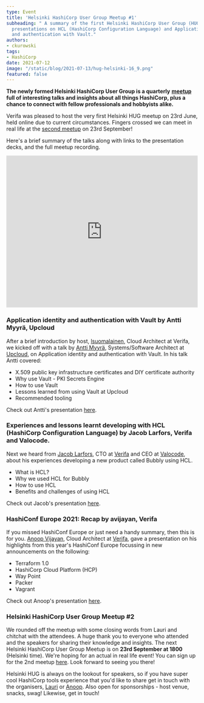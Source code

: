 ```yaml
---
type: Event
title: 'Helsinki HashiCorp User Group Meetup #1'
subheading: " A summary of the first Helsinki HashiCorp User Group (HUG) including
  presentations on HCL (HashiCorp Configuration Language) and Application identity
  and authentication with Vault."
authors:
- ckurowski
tags:
- HashiCorp
date: 2021-07-12
image: "/static/blog/2021-07-13/hug-helsinki-16_9.png"
featured: false
---
```

**The newly formed Helsinki HashiCorp User Group is a quarterly** [**meetup**](https://www.meetup.com/helsinki-hashicorp-user-group) **full of interesting talks and insights about all things HashiCorp, plus a chance to connect with fellow professionals and hobbyists alike.**

Verifa was pleased to host the very first Helsinki HUG meetup on 23rd June, held online due to current circumstances. Fingers crossed we can meet in real life at the [second meetup](https://www.meetup.com/helsinki-hashicorp-user-group/events/279041155/) on 23rd September!

Here's a brief summary of the talks along with links to the presentation decks, and the full meetup recording.

<iframe width="100%" height="400" src="https://www.youtube.com/embed/OseKCdy6M3Y" title="YouTube video player" frameborder="0" allow="accelerometer; autoplay; clipboard-write; encrypted-media; gyroscope; picture-in-picture" allowfullscreen></iframe>

### **Application identity and authentication with Vault by Antti Myyrä, Upcloud**

After a brief introduction by host, [lsuomalainen](https://www.linkedin.com/in/lauri-suomalainen/), Cloud Architect at Verifa, we kicked off with a talk by [Antti Myyrä](https://www.linkedin.com/in/antti-myyr%C3%A4-9527a866/), Systems/Software Architect at [Upcloud](https://upcloud.com/), on Application identity and authentication with Vault. In his talk Antti covered:

* X.509 public key infrastructure certificates and DIY certificate authority
* Why use Vault - PKI Secrets Engine
* How to use Vault
* Lessons learned from using Vault at Upcloud
* Recommended tooling

Check out Antti's presentation [here](https://drive.google.com/file/d/1aVjaagHAlbDJvRX7LrjxKMMMELZaO4ec/view?usp=sharing).

### **Experiences and lessons learnt developing with HCL (HashiCorp Configuration Language) by Jacob Larfors, Verifa and Valocode.**

Next we heard from [Jacob Larfors](https://www.linkedin.com/in/jlarfors/), CTO at [Verifa](https://verifa.io/) and CEO at [Valocode](https://bubbly.dev/), about his experiences developing a new product called Bubbly using HCL.

* What is HCL?
* Why we used HCL for Bubbly
* How to use HCL
* Benefits and challenges of using HCL

Check out Jacob's presentation [here](https://drive.google.com/file/d/1_p9XbQInbBFNgkH1m7ZpSuDpd7yZTFrE/view?usp=sharing).

### **HashiConf Europe 2021: Recap by avijayan, Verifa**

If you missed HashiConf Europe or just need a handy summary, then this is for you. [Anoop Vijayan](https://www.linkedin.com/in/anoopvijayan/), Cloud Architect at [Verifa](https://verifa.io/), gave a presentation on his highlights from this year's HashiConf Europe focussing in new announcements on the following:

* Terraform 1.0
* HashiCorp Cloud Platform (HCP)
* Way Point
* Packer
* Vagrant

Check out Anoop's presentation [here](https://drive.google.com/file/d/19dK3eajbn2OeGGbpJjVx21pZrGM6i7Ud/view?usp=sharing).

### **Helsinki HashiCorp User Group Meetup #2**

We rounded off the meetup with some closing words from Lauri and chitchat with the attendees. A huge thank you to everyone who attended and the speakers for sharing their knowledge and insights. The next Helsinki HashiCorp User Group Meetup is on **23rd September at 1800** (Helsinki time). We're hoping for an actual in real life event! You can sign up for the 2nd meetup [here](https://www.meetup.com/helsinki-hashicorp-user-group/events/279041155/). Look forward to seeing you there!

Helsinki HUG is always on the lookout for speakers, so if you have super cool HashiCorp tools experience that you'd like to share get in touch with the organisers, [Lauri](https://www.linkedin.com/in/lauri-suomalainen/) or [Anoop](https://www.linkedin.com/in/anoopvijayan/). Also open for sponsorships - host venue, snacks, swag! Likewise, get in touch!
